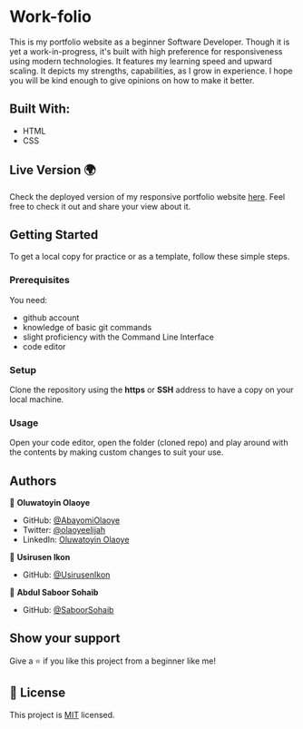 # Work-folio

This is my portfolio website as a beginner Software Developer. Though it is yet a work-in-progress, it's built with high preference for responsiveness using modern technologies. It features my learning speed and upward scaling. It depicts my strengths, capabilities, as I grow in experience.
I hope you will be kind enough to give opinions on how to make it better. 

## Built With:

- HTML
- CSS

## Live Version 🌍
Check the deployed version of my responsive portfolio website [here](https://abayomiolaoye.github.io/work-folio).
Feel free to check it out and share your view about it.

## Getting Started 

To get a local copy for practice or as a template, follow these simple steps.

### Prerequisites
You need:
- github account
- knowledge of basic git commands
- slight proficiency with the Command Line Interface
- code editor

### Setup
Clone the repository using the **https** or **SSH** address to have a copy on your local machine.

### Usage
Open your code editor, open the folder (cloned repo) and play around with the contents by making custom changes to suit your use.

## Authors

👤 **Oluwatoyin Olaoye**

- GitHub: [@AbayomiOlaoye](https://github.com/AbayomiOlaoye)
- Twitter: [@olaoyeelijah](https://twitter.com/olaoyeelijah)
- LinkedIn: [Oluwatoyin Olaoye](https://linkedin.com/in/oluwatoyinolaoye/)


👤 **Usirusen Ikon**

- GitHub: [@UsirusenIkon](https://github.com/UsirusenIkon)


👤 **Abdul Saboor Sohaib**

- GitHub: [@SaboorSohaib](https://github.com/SaboorSohaib)

## Show your support 

Give a ⭐️ if you like this project from a beginner like me!

## 📝 License

This project is [MIT](./MIT.md) licensed.
